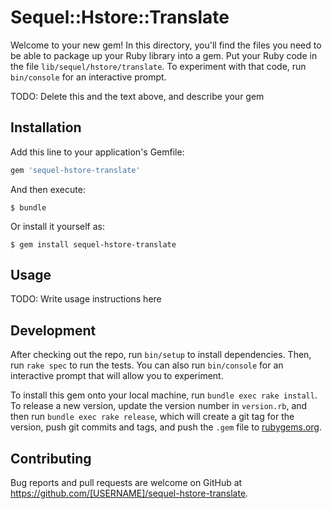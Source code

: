 # Sequel::Hstore::Translate

Welcome to your new gem! In this directory, you'll find the files you need to be able to package up your Ruby library into a gem. Put your Ruby code in the file `lib/sequel/hstore/translate`. To experiment with that code, run `bin/console` for an interactive prompt.

TODO: Delete this and the text above, and describe your gem

## Installation

Add this line to your application's Gemfile:

```ruby
gem 'sequel-hstore-translate'
```

And then execute:

    $ bundle

Or install it yourself as:

    $ gem install sequel-hstore-translate

## Usage

TODO: Write usage instructions here

## Development

After checking out the repo, run `bin/setup` to install dependencies. Then, run `rake spec` to run the tests. You can also run `bin/console` for an interactive prompt that will allow you to experiment.

To install this gem onto your local machine, run `bundle exec rake install`. To release a new version, update the version number in `version.rb`, and then run `bundle exec rake release`, which will create a git tag for the version, push git commits and tags, and push the `.gem` file to [rubygems.org](https://rubygems.org).

## Contributing

Bug reports and pull requests are welcome on GitHub at https://github.com/[USERNAME]/sequel-hstore-translate.

